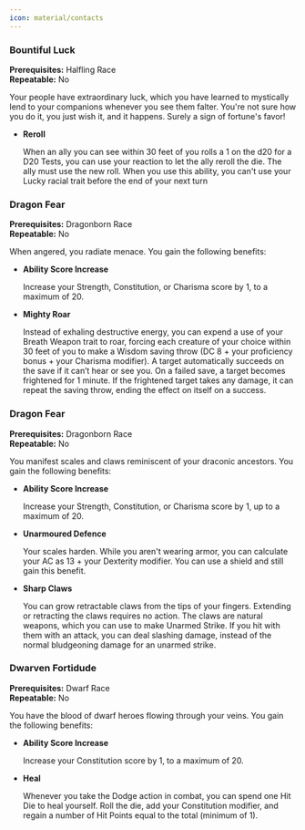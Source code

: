 ```yaml
---
icon: material/contacts
---
```


### Bountiful Luck

**Prerequisites:** Halfling Race  
**Repeatable:** No

Your people have extraordinary luck, which you have learned to mystically lend to your companions whenever you see them falter. You're not sure how you do it, you just wish it, and it happens. Surely a sign of fortune's favor!

- **Reroll**

    When an ally you can see within 30 feet of you rolls a 1 on the d20 for a D20 Tests, you can use your reaction to let the ally reroll the die. The ally must use the new roll. When you use this ability, you can't use your Lucky racial trait before the end of your next turn

### Dragon Fear

**Prerequisites:** Dragonborn Race  
**Repeatable:** No

When angered, you radiate menace. You gain the following benefits:

- **Ability Score Increase**

    Increase your Strength, Constitution, or Charisma score by 1, to a maximum of 20.

- **Mighty Roar**
    
    Instead of exhaling destructive energy, you can expend a use of your Breath Weapon trait to roar, forcing each creature of your choice within 30 feet of you to make a Wisdom saving throw (DC 8 + your proficiency bonus + your Charisma modifier). A target automatically succeeds on the save if it can’t hear or see you. On a failed save, a target becomes frightened for 1 minute. If the frightened target takes any damage, it can repeat the saving throw, ending the effect on itself on a success.

### Dragon Fear

**Prerequisites:** Dragonborn Race  
**Repeatable:** No

You manifest scales and claws reminiscent of your draconic ancestors. You gain the following benefits:

- **Ability Score Increase**

    Increase your Strength, Constitution, or Charisma score by 1, up to a maximum of 20.

- **Unarmoured Defence**

    Your scales harden. While you aren't wearing armor, you can calculate your AC as 13 + your Dexterity modifier. You can use a shield and still gain this benefit.

- **Sharp Claws**

    You can grow retractable claws from the tips of your fingers. Extending or retracting the claws requires no action. The claws are natural weapons, which you can use to make Unarmed Strike. If you hit with them with an attack, you can deal slashing damage, instead of the normal bludgeoning damage for an unarmed strike.

### Dwarven Fortidude

**Prerequisites:** Dwarf Race  
**Repeatable:** No
    
You have the blood of dwarf heroes flowing through your veins. You gain the following benefits:

- **Ability Score Increase**

    Increase your Constitution score by 1, to a maximum of 20.

- **Heal**
    
    Whenever you take the Dodge action in combat, you can spend one Hit Die to heal yourself. Roll the die, add your Constitution modifier, and regain a number of Hit Points equal to the total (minimum of 1).

